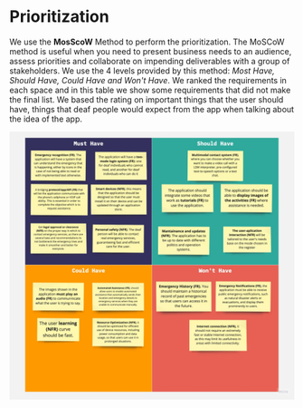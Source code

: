 # Prioritization
We use the **MosScoW** Method to perform the prioritization.
The MoSCoW method is useful when you need to present business needs to an audience, assess priorities and collaborate on impending deliverables with a group of stakeholders.
We use the 4 levels provided by this method: *Most Have, Should Have, Could Have and Won't Have*. 
We ranked the requirements in each space and in this table we show some requirements that did not make the final list.
We based the rating on important things that the user should have, things that deaf people would expect from the app when talking about the idea of the app.

<p align="center">
<img src="/Artifacts/prioritization.jpg"/>
</p>
